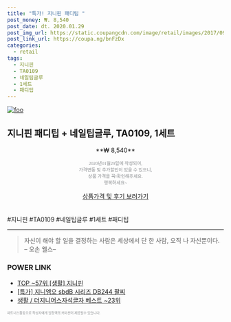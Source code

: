 ```yaml
--- 
title: "특가! 지니핀 패디팁 " 
post_money: ₩. 8,540 
post_date: dt. 2020.01.29 
post_img_url: https://static.coupangcdn.com/image/retail/images/2017/09/14/18/6/e005aa99-94ba-4eba-ad8f-8a4a2de36672.jpg 
post_link_url: https://coupa.ng/bnFzDx 
categories: 
  - retail 
tags: 
  - 지니핀 
  - TA0109 
  - 네일팁글루 
  - 1세트 
  - 패디팁 
--- 
```

[![foo](https://static.coupangcdn.com/image/retail/images/2017/09/14/18/6/e005aa99-94ba-4eba-ad8f-8a4a2de36672.jpg)](https://coupa.ng/bnFzDx) 

## 지니핀 패디팁 + 네일팁글루, TA0109, 1세트 
<p style="text-align: center;">**₩ 8,540**</p> 
<p style="text-align: center;"><span style="color: #898c8f; font-family: Georgia,Times,serif; font-size: 0.75em;">2020년01월29일에 작성되어, <br>가격변동 및 추가할인이 있을 수 있으니,<br> 상품 가격을 꼭!확인해주세요.<br>행복하세요~</span> 
</p>	 
<div markdown="0" style="text-align: center;"><a href="https://coupa.ng/bnFzDx" class="btn btn--success">상품가격 및 후기 보러가기</a></div> 
<br><br> 
  #지니핀 #TA0109 #네일팁글루 #1세트 #패디팁 
<hr> 

> 자신이 해야 할 일을 결정하는 사람은 세상에서 단 한 사람, 오직 나 자신뿐이다. – 오손 웰스–  


### POWER LINK

* <a href="https://blog.naver.com/an0733/221789123878" target="_blank"> TOP ~57위 [생활] 지니핀</a>
* <a href="https://blog.naver.com/an0733/221786241085" target="_blank">[특가] 지니엠오 sbdB 시리즈 DB244 팔찌</a>
* <a href="https://blog.naver.com/santokki14/221785855188" target="_blank">생활 / 더지니어스자석글자 베스트 ~23위</a>

<span style="color: #898c8f; font-family: Georgia,Times,serif; font-size: 0.55em;">파트너스활동으로 작성자에게 일정액의 커미션이 제공될수 있습니다.</span> 
